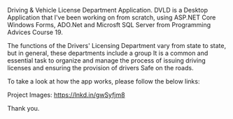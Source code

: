 Driving & Vehicle License Department Application.
DVLD is a Desktop Application that I've been working on from scratch, using ASP.NET Core Windows Forms,
ADO.Net and Microsft SQL Server from Programming Advices Course 19.

The functions of the Drivers' Licensing Department vary from state to state, but in general, these departments include a group
It is a common and essential task to organize and manage the process of issuing driving licenses and ensuring the provision of drivers
Safe on the roads.

To take a look at how the app works, please follow the below links:

Project Images:
https://lnkd.in/gwSyfjm8

Thank you.
